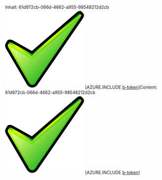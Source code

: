 <span data-ttu-id="ea7b1-101">Inhalt: 61d972cb-066d-4662-a955-98548212d2cb![Bild](e9ecd82d-1092-49af-b7e5-8f7e7396ce2b.png)
[AZURE.INCLUDE [b-token](2105ba55-6d67-4681-9fc5-b29614700a4a.md)]</span><span class="sxs-lookup"><span data-stu-id="ea7b1-101">Content: 61d972cb-066d-4662-a955-98548212d2cb![image](e9ecd82d-1092-49af-b7e5-8f7e7396ce2b.png)
[AZURE.INCLUDE [b-token](2105ba55-6d67-4681-9fc5-b29614700a4a.md)]</span></span>

